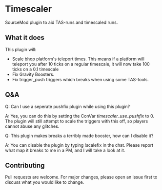 # Timescaler

SourceMod plugin to aid TAS-runs and timescaled runs. 

## What it does

This plugin will:
* Scale bhop platform's teleport times. This means if a platform will teleport you after 10 ticks on a regular timescale, it will now take 100 ticks on a 0.1 timescale 
* Fix Gravity Boosters. 
* Fix trigger_push triggers which breaks when using some TAS-tools.

## Q&A

Q: Can I use a seperate pushfix plugin while using this plugin?

A: Yes, you can do this by setting the ConVar *timescaler_use_pushfix* to 0. The plugin will still attempt to scale the triggers with this off, so players cannot abuse any glitches.

Q: This plugin makes breaks a terribly made booster, how can I disable it?

A: You can disable the plugin by typing !scalefix in the chat. Please report what map it breaks to me in a PM, and I will take a look at it.

## Contributing
Pull requests are welcome. For major changes, please open an issue first to discuss what you would like to change.